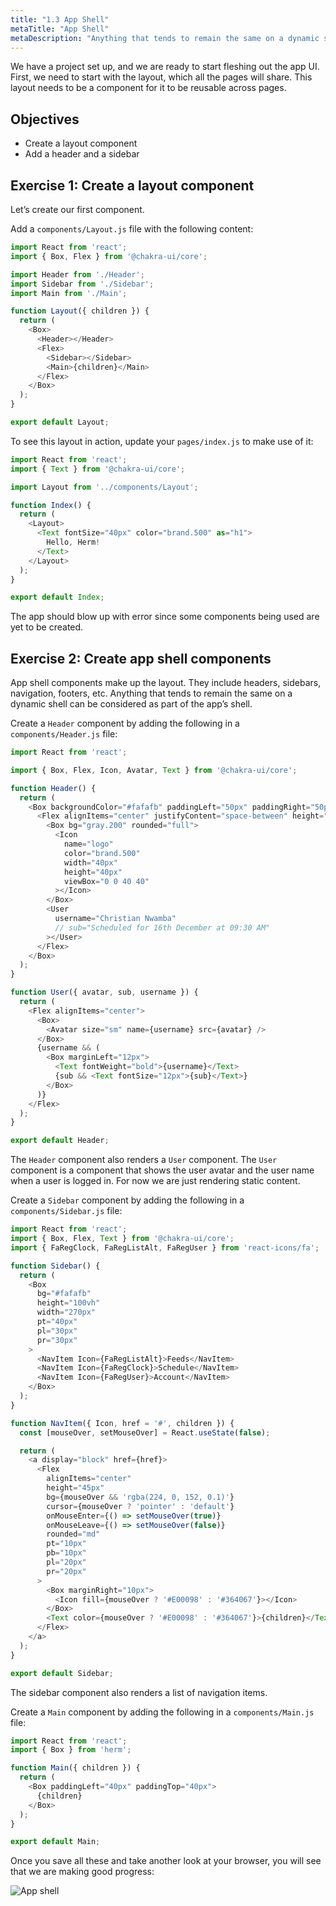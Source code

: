 ```yaml
---
title: "1.3 App Shell"
metaTitle: "App Shell"
metaDescription: "Anything that tends to remain the same on a dynamic shell can be considered as part of the app’s shell"
---
```


We have a project set up, and we are ready to start fleshing out the app UI. First, we need to start with the layout, which all the pages will share. This layout needs to be a component for it to be reusable across pages.


## Objectives

- Create a layout component
- Add a header and a sidebar


## Exercise 1: Create a layout component

Let’s create our first component.

Add a `components/Layout.js` file with the following content:

```js
import React from 'react';
import { Box, Flex } from '@chakra-ui/core';

import Header from './Header';
import Sidebar from './Sidebar';
import Main from './Main';

function Layout({ children }) {
  return (
    <Box>
      <Header></Header>
      <Flex>
        <Sidebar></Sidebar>
        <Main>{children}</Main>
      </Flex>
    </Box>
  );
}

export default Layout;
```

To see this layout in action, update your `pages/index.js` to make use of it:

```js
import React from 'react';
import { Text } from '@chakra-ui/core';

import Layout from '../components/Layout';

function Index() {
  return (
    <Layout>
      <Text fontSize="40px" color="brand.500" as="h1">
        Hello, Herm!
      </Text>
    </Layout>
  );
}

export default Index;
```

The app should blow up with error since some components being used are yet to be created.

## Exercise 2: Create app shell components

App shell components make up the layout. They include headers, sidebars, navigation, footers, etc. Anything that tends to remain the same on a dynamic shell can be considered as part of the app’s shell.

Create a `Header` component by adding the following in a `components/Header.js` file:

```js
import React from 'react';

import { Box, Flex, Icon, Avatar, Text } from '@chakra-ui/core';

function Header() {
  return (
    <Box backgroundColor="#fafafb" paddingLeft="50px" paddingRight="50px">
      <Flex alignItems="center" justifyContent="space-between" height="50px">
        <Box bg="gray.200" rounded="full">
          <Icon
            name="logo"
            color="brand.500"
            width="40px"
            height="40px"
            viewBox="0 0 40 40"
          ></Icon>
        </Box>
        <User
          username="Christian Nwamba"
          // sub="Scheduled for 16th December at 09:30 AM"
        ></User>
      </Flex>
    </Box>
  );
}

function User({ avatar, sub, username }) {
  return (
    <Flex alignItems="center">
      <Box>
        <Avatar size="sm" name={username} src={avatar} />
      </Box>
      {username && (
        <Box marginLeft="12px">
          <Text fontWeight="bold">{username}</Text>
          {sub && <Text fontSize="12px">{sub}</Text>}
        </Box>
      )}
    </Flex>
  );
}

export default Header;
```

The `Header` component also renders a `User` component. The `User` component is a component that shows the user avatar and the user name when a user is logged in. For now we are just rendering static content.

Create a `Sidebar` component by adding the following in a `components/Sidebar.js` file:

```js
import React from 'react';
import { Box, Flex, Text } from '@chakra-ui/core';
import { FaRegClock, FaRegListAlt, FaRegUser } from 'react-icons/fa';

function Sidebar() {
  return (
    <Box
      bg="#fafafb"
      height="100vh"
      width="270px"
      pt="40px"
      pl="30px"
      pr="30px"
    >
      <NavItem Icon={FaRegListAlt}>Feeds</NavItem>
      <NavItem Icon={FaRegClock}>Schedule</NavItem>
      <NavItem Icon={FaRegUser}>Account</NavItem>
    </Box>
  );
}

function NavItem({ Icon, href = '#', children }) {
  const [mouseOver, setMouseOver] = React.useState(false);

  return (
    <a display="block" href={href}>
      <Flex
        alignItems="center"
        height="45px"
        bg={mouseOver && 'rgba(224, 0, 152, 0.1)'}
        cursor={mouseOver ? 'pointer' : 'default'}
        onMouseEnter={() => setMouseOver(true)}
        onMouseLeave={() => setMouseOver(false)}
        rounded="md"
        pt="10px"
        pb="10px"
        pl="20px"
        pr="20px"
      >
        <Box marginRight="10px">
          <Icon fill={mouseOver ? '#E00098' : '#364067'}></Icon>
        </Box>
        <Text color={mouseOver ? '#E00098' : '#364067'}>{children}</Text>
      </Flex>
    </a>
  );
}

export default Sidebar;
```

The sidebar component also renders a list of navigation items.

Create a `Main` component by adding the following in a `components/Main.js` file:

```js
import React from 'react';
import { Box } from 'herm';

function Main({ children }) {
  return (
    <Box paddingLeft="40px" paddingTop="40px">
      {children}
    </Box>
  );
}

export default Main;
```

Once you save all these and take another look at your browser, you will see that we are making good progress:

![App shell](https://res.cloudinary.com/codebeast/image/upload/v1591523886/CleanShot_2020-06-07_at_13.57.51_2x.png)



